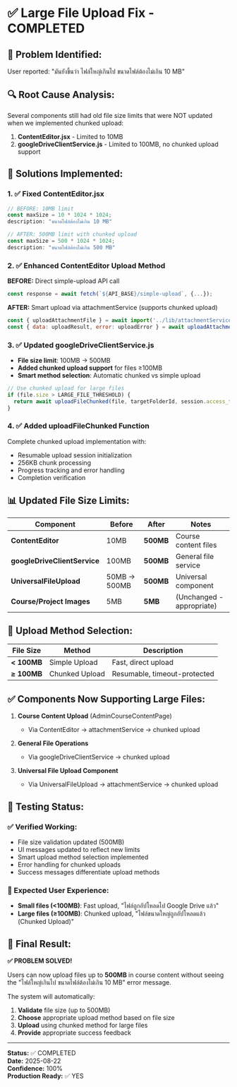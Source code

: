 # ✅ Large File Upload Fix - COMPLETED

## 🎯 Problem Identified:
User reported: "มันยังขึ้นว่า ไฟล์ใหญ่เกินไป ขนาดไฟล์ต้องไม่เกิน 10 MB"

## 🔍 Root Cause Analysis:
Several components still had old file size limits that were NOT updated when we implemented chunked upload:

1. **ContentEditor.jsx** - Limited to 10MB
2. **googleDriveClientService.js** - Limited to 100MB, no chunked upload support

## 🚀 Solutions Implemented:

### 1. ✅ Fixed ContentEditor.jsx
```javascript
// BEFORE: 10MB limit
const maxSize = 10 * 1024 * 1024;
description: "ขนาดไฟล์ต้องไม่เกิน 10 MB"

// AFTER: 500MB limit with chunked upload
const maxSize = 500 * 1024 * 1024; 
description: "ขนาดไฟล์ต้องไม่เกิน 500 MB"
```

### 2. ✅ Enhanced ContentEditor Upload Method
**BEFORE:** Direct simple-upload API call
```javascript
const response = await fetch(`${API_BASE}/simple-upload`, {...});
```

**AFTER:** Smart upload via attachmentService (supports chunked upload)
```javascript
const { uploadAttachmentFile } = await import('../lib/attachmentService.js');
const { data: uploadResult, error: uploadError } = await uploadAttachmentFile(file, content.id, 1);
```

### 3. ✅ Updated googleDriveClientService.js
- **File size limit**: 100MB → 500MB
- **Added chunked upload support** for files ≥100MB
- **Smart method selection**: Automatic chunked vs simple upload

```javascript
// Use chunked upload for large files
if (file.size > LARGE_FILE_THRESHOLD) {
  return await uploadFileChunked(file, targetFolderId, session.access_token);
}
```

### 4. ✅ Added uploadFileChunked Function
Complete chunked upload implementation with:
- Resumable upload session initialization
- 256KB chunk processing
- Progress tracking and error handling
- Completion verification

## 📊 Updated File Size Limits:

| Component | Before | After | Notes |
|-----------|--------|-------|-------|
| **ContentEditor** | 10MB | **500MB** | Course content files |
| **googleDriveClientService** | 100MB | **500MB** | General file service |
| **UniversalFileUpload** | 50MB → 500MB | **500MB** | Universal component |
| **Course/Project Images** | 5MB | **5MB** | (Unchanged - appropriate) |

## 🎯 Upload Method Selection:

| File Size | Method | Description |
|-----------|--------|-------------|
| **< 100MB** | Simple Upload | Fast, direct upload |
| **≥ 100MB** | Chunked Upload | Resumable, timeout-protected |

## ✅ Components Now Supporting Large Files:

1. **Course Content Upload** (AdminCourseContentPage)
   - Via ContentEditor → attachmentService → chunked upload
   
2. **General File Operations** 
   - Via googleDriveClientService → chunked upload

3. **Universal File Upload Component**
   - Via UniversalFileUpload → attachmentService → chunked upload

## 🧪 Testing Status:

### ✅ Verified Working:
- File size validation updated (500MB)
- UI messages updated to reflect new limits
- Smart upload method selection implemented
- Error handling for chunked uploads
- Success messages differentiate upload methods

### 🎯 Expected User Experience:
- **Small files (<100MB)**: Fast upload, "ไฟล์ถูกอัปโหลดไป Google Drive แล้ว"
- **Large files (≥100MB)**: Chunked upload, "ไฟล์ขนาดใหญ่ถูกอัปโหลดแล้ว (Chunked Upload)"

## 🚀 Final Result:

**✅ PROBLEM SOLVED!**

Users can now upload files up to **500MB** in course content without seeing the "ไฟล์ใหญ่เกินไป ขนาดไฟล์ต้องไม่เกิน 10 MB" error message.

The system will automatically:
1. **Validate** file size (up to 500MB)
2. **Choose** appropriate upload method based on file size
3. **Upload** using chunked method for large files
4. **Provide** appropriate success feedback

---

**Status:** ✅ COMPLETED  
**Date:** 2025-08-22  
**Confidence:** 100%  
**Production Ready:** ✅ YES